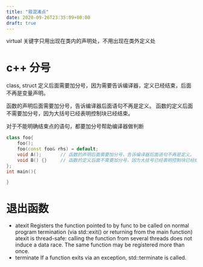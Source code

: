 ```yaml
---
title: "易混淆点"
date: 2020-09-26T23:35:09+08:00
draft: true
---
```


virtual 关键字只用出现在类内的声明处，不用出现在类外定义处


# c++ 分号
class, struct 定义后面需要加分号，因为需要告诉编译器，定义已经结束，后面不再是变量声明。

函数的声明后面需要加分号，告诉编译器后面语句不再是定义。
函数的定义后面不需要加分号，因为大括号已经表明控制块已经结束。

对于不能明确结束点的语句，都要加分号帮助编译器做判断
```c++
class foo{
    foo();
    foo(const foo& rhs) = default;
    void A();       // 函数的声明后面需要加分号，告诉编译器后面语句不再是定义。
    void B() {}     // 函数的定义后面不需要加分号，因为大括号已经表明控制块已经结束。
};
int main(){

}
```

# 退出函数
- atexit
    Registers the function pointed to by func to be called on normal program termination (via std::exit() or returning from the main function)
    atexit is thread-safe: calling the function from several threads does not induce a data race.
    The same function may be registered more than once.
- terminate
    If a function exits via an exception, std::terminate is called.
